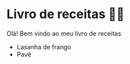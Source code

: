 # Livro de receitas :man_cook:

Olá! Bem vindo ao meu livro de receitas 

- Lasanha de frango
- Pavê

